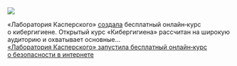 <!--2025-02-24 11:50:35-->
<div class="yb">
  <div class="rss smaller1 habr"><img src="https://habrastorage.org/getpro/habr/upload_files/7de/425/4ae/7de4254ae882079bcef6c7e949788270.jpeg" /><p>«Лаборатория Касперского» <a href="https://academy.kaspersky.ru/course/cyberhygiene" rel="noopener noreferrer nofollow">создала</a> бесплатный онлайн‑курс о&nbsp;кибергигиене. Открытый курс «Кибергигиена» рассчитан на&nbsp;широкую аудиторию и охватывает основные... <br><a class="light" href="https://habr.com/ru/news/885280/?utm_source=habrahabr&utm_medium=rss&utm_campaign=885280">«Лаборатория Касперского» запустила бесплатный онлайн‑курс о безопасности в интернете</a></div>
</div>
